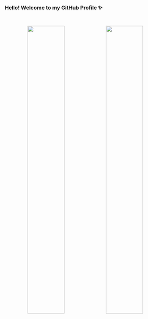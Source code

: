 ### Hello! Welcome to my GitHub Profile ✨

<br/>

<p align="center">
  <img width="48%" src="https://github-readme-stats.vercel.app/api?username=wuoyrd&show_icons=true&theme=dracula" />
  <img width="48%" src="https://github-readme-streak-stats.herokuapp.com/?user=wuoyrd&theme=dracula" />
</p>
